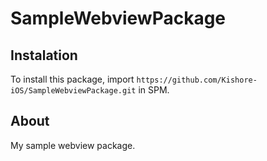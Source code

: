 # SampleWebviewPackage

## Instalation

To install this package, import `https://github.com/Kishore-iOS/SampleWebviewPackage.git` in SPM.

## About

My sample webview package.




